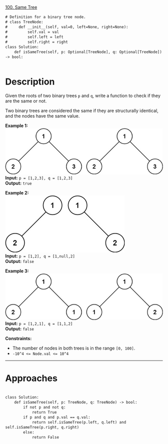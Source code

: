[100. Same Tree](https://leetcode.com/problems/same-tree/)

```
# Definition for a binary tree node.
# class TreeNode:
#     def __init__(self, val=0, left=None, right=None):
#         self.val = val
#         self.left = left
#         self.right = right
class Solution:
    def isSameTree(self, p: Optional[TreeNode], q: Optional[TreeNode]) -> bool:
        
```

# Description
Given the roots of two binary trees `p` and `q`, write a function to check if they are the same or not.

Two binary trees are considered the same if they are structurally identical, and the nodes have the same value.

**Example 1:**  
![](!assets/attachments/Pasted%20image%2020240227111804.png)  
**Input:** `p = [1,2,3], q = [1,2,3]`  
**Output:** `true`  

**Example 2:**  
![](!assets/attachments/Pasted%20image%2020240227111814.png)  
**Input:** `p = [1,2], q = [1,null,2]`  
**Output:** `false`  

**Example 3:**  
![](!assets/attachments/Pasted%20image%2020240227111826.png)  
**Input:** `p = [1,2,1], q = [1,1,2]`  
**Output:** `false`  

**Constraints:**
- The number of nodes in both trees is in the range `[0, 100]`.
- `-10^4 <= Node.val <= 10^4`

---


# Approaches


```

class Solution:
    def isSameTree(self, p: TreeNode, q: TreeNode) -> bool:
        if not p and not q:
            return True
        if p and q and p.val == q.val:
            return self.isSameTree(p.left, q.left) and self.isSameTree(p.right, q.right)
        else:
            return False

```